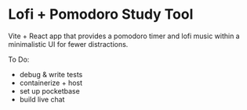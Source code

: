 # Lofi + Pomodoro Study Tool

Vite + React app that provides a pomodoro timer and lofi music within a minimalistic UI for fewer distractions.

To Do:
 - debug & write tests
 - containerize + host
 - set up pocketbase
 - build live chat
